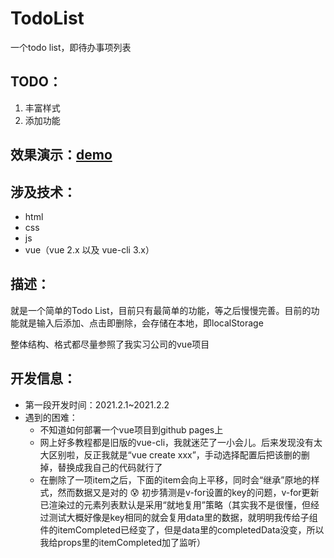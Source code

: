 # TodoList
一个todo list，即待办事项列表



## TODO：

1. 丰富样式
2. 添加功能



## 效果演示：[demo](https://wfjoanna.github.io/TodoList/)



## 涉及技术：

- html
- css
- js
- vue（vue 2.x 以及 vue-cli 3.x）



## 描述：

就是一个简单的Todo List，目前只有最简单的功能，等之后慢慢完善。目前的功能就是输入后添加、点击即删除，会存储在本地，即localStorage

整体结构、格式都尽量参照了我实习公司的vue项目



## 开发信息：

- 第一段开发时间：2021.2.1~2021.2.2
- 遇到的困难：
  - 不知道如何部署一个vue项目到github pages上
  - 网上好多教程都是旧版的vue-cli，我就迷茫了一小会儿。后来发现没有太大区别啦，反正我就是“vue create xxx”，手动选择配置后把该删的删掉，替换成我自己的代码就行了
  - 在删除了一项item之后，下面的item会向上平移，同时会“继承”原地的样式，然而数据又是对的 :cold_sweat: 初步猜测是v-for设置的key的问题，v-for更新已渲染过的元素列表默认是采用“就地复用”策略（其实我不是很懂，但经过测试大概好像是key相同的就会复用data里的数据，就明明我传给子组件的itemCompleted已经变了，但是data里的completedData没变，所以我给props里的itemCompleted加了监听）